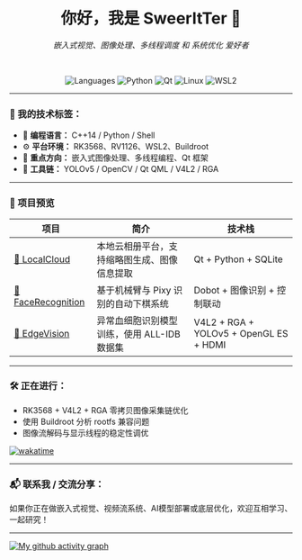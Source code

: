 <div align="center">
  <h1>你好，我是 SweerItTer 👋</h1>
  <p><em>嵌入式视觉、图像处理、多线程调度 和 系统优化 爱好者</em></p>
  <br/>

  ![Languages](https://img.shields.io/badge/C++14-%2300599C?style=flat-square&logo=c%2B%2B&logoColor=white)
  ![Python](https://img.shields.io/badge/Python-3776AB?style=flat-square&logo=python&logoColor=white)
  ![Qt](https://img.shields.io/badge/Qt-41CD52?style=flat-square&logo=qt&logoColor=white)
  ![Linux](https://img.shields.io/badge/Linux-FCC624?style=flat-square&logo=linux&logoColor=black)
  ![WSL2](https://img.shields.io/badge/WSL2-Ubuntu%2022.04-orange?style=flat-square&logo=ubuntu)
</div>

---

### 🧩 我的技术标签：

- 🎯 **编程语言：** C++14 / Python / Shell
- ⚙️ **平台环境：** RK3568、RV1126、WSL2、Buildroot
- 🧠 **重点方向：** 嵌入式图像处理、多线程编程、Qt 框架
- 🎥 **工具链：** YOLOv5 / OpenCV / Qt QML / V4L2 / RGA

---

### 📌 项目预览

| 项目 | 简介 | 技术栈 |
|------|------|--------|
| [📁 LocalCloud](https://github.com/SweerItTer/LocalCloud) | 本地云相册平台，支持缩略图生成、图像信息提取 | Qt + Python + SQLite |
| [🤖 FaceRecognition](https://github.com/SweerItTer/facerecognition/blob/master/README.md) | 基于机械臂与 Pixy 识别的自动下棋系统 | Dobot + 图像识别 + 控制联动 |
| [🧬 EdgeVision](https://github.com/SweerItTer/EdgeVision/blob/main/README.md) | 异常血细胞识别模型训练，使用 ALL-IDB 数据集 | V4L2 + RGA + YOLOv5 + OpenGL ES + HDMI |

---

### 🛠 正在进行：

- RK3568 + V4L2 + RGA 零拷贝图像采集链优化  
- 使用 Buildroot 分析 rootfs 兼容问题  
- 图像流解码与显示线程的稳定性调优

[![wakatime](https://wakatime.com/badge/user/31d9bcd8-6dff-41b8-a910-4ffec3bf6bcf/project/a0860ab8-435b-45fc-acbd-c3a3256118aa.svg)](https://wakatime.com/badge/user/31d9bcd8-6dff-41b8-a910-4ffec3bf6bcf/project/a0860ab8-435b-45fc-acbd-c3a3256118aa)

---

### 📬 联系我 / 交流分享：

如果你正在做嵌入式视觉、视频流系统、AI模型部署或底层优化，欢迎互相学习、一起研究！

---

<!-- 活动图 -->
[![My github activity graph](https://github-readme-activity-graph.vercel.app/graph?username=SweerItTer&theme=rogue&custom_title=Activity%20graph&hide_border=true)](https://github.com/ashutosh00710/github-readme-activity-graph)
